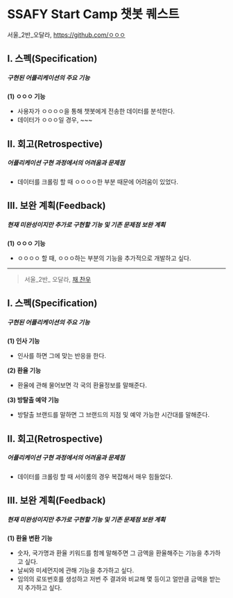 <h1> SSAFY Start Camp 챗봇 퀘스트 </h1>

서울_2반_오달라, https://github.com/ㅇㅇㅇ

 
 
 
 
## I. 스펙(Specification)
##### 구현된 어플리케이션의 주요 기능

**(1) ㅇㅇㅇ 기능**
* 사용자가 ㅇㅇㅇㅇ을 통해 챗봇에게 전송한 데이터를 분석한다.
* 데이터가 ㅇㅇㅇ일 경우, ~~~

 
 
 
 
## II. 회고(Retrospective)
##### 어플리케이션 구현 과정에서의 어려움과 문제점

* 데이터를 크롤링 할 때 ㅇㅇㅇㅇ한 부분 때문에 어려움이 있었다.

 
 
 
 
## III. 보완 계획(Feedback)
##### 현재 미완성이지만 추가로 구현할 기능 및 기존 문제점 보완 계획

**(1) ㅇㅇㅇ 기능**
* ㅇㅇㅇㅇ 할 때, ㅇㅇㅇ하는 부분의 기능을 추가적으로 개발하고 싶다.


-----------------------------------------------------------------------

> 서울_2반_ 오달라, [채 찬우](https://github.com/a23822/hphk_005)

## I. 스펙(Specification)

##### 구현된 어플리케이션의 주요 기능

**(1) 인사 기능**

- 인사를 하면 그에 맞는 반응을 한다.

**(2) 환율 기능**

- 환율에 관해 물어보면 각 국의 환율정보를 말해준다.

**(3) 방탈출 예약 기능**

- 방탈출 브랜드를 말하면 그 브랜드의 지점 및 예약 가능한 시간대를 말해준다.

## II. 회고(Retrospective)

##### 어플리케이션 구현 과정에서의 어려움과 문제점

- 데이터를 크롤링 할 때 서이룸의 경우 복잡해서 매우 힘들었다.


## III. 보완 계획(Feedback)

##### 현재 미완성이지만 추가로 구현할 기능 및 기존 문제점 보완 계획

**(1) 환율 변환 기능**

- 숫자, 국가명과 환율 키워드를 함께 말해주면 그 금액을 환율해주는 기능을 추가하고 싶다.
- 날씨와 미세먼지에 관해 기능을 추가하고 싶다.
- 임의의 로또번호를 생성하고 저번 주 결과와 비교해 몇 등이고 얼만큼 금액을 받는지 추가하고 싶다.

